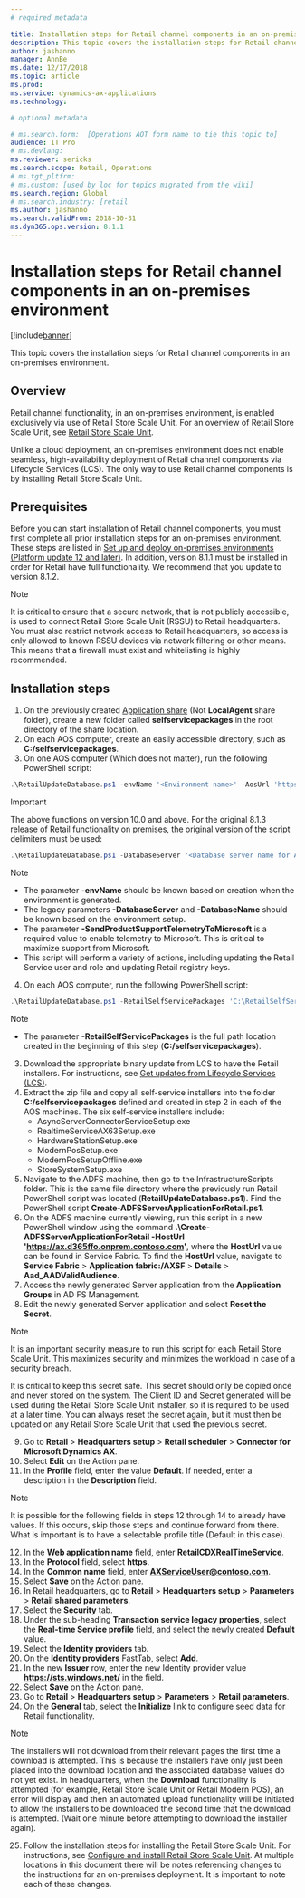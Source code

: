```yaml
---
# required metadata

title: Installation steps for Retail channel components in an on-premises environment
description: This topic covers the installation steps for Retail channel components in an on-premises environment. 
author: jashanno
manager: AnnBe
ms.date: 12/17/2018
ms.topic: article
ms.prod: 
ms.service: dynamics-ax-applications
ms.technology: 

# optional metadata

# ms.search.form:  [Operations AOT form name to tie this topic to]
audience: IT Pro
# ms.devlang: 
ms.reviewer: sericks
ms.search.scope: Retail, Operations 
# ms.tgt_pltfrm: 
# ms.custom: [used by loc for topics migrated from the wiki]
ms.search.region: Global
# ms.search.industry: [retail
ms.author: jashanno
ms.search.validFrom: 2018-10-31
ms.dyn365.ops.version: 8.1.1
---
```


# Installation steps for Retail channel components in an on-premises environment

[!include[banner](../includes/banner.md)]

This topic covers the installation steps for Retail channel components in an on-premises environment.

## Overview

Retail channel functionality, in an on-premises environment, is enabled exclusively via use of Retail Store Scale Unit. For an overview of Retail Store Scale Unit, see [Retail Store Scale Unit](../../retail/dev-itpro/retail-store-system-begin.md). 

Unlike a cloud deployment, an on-premises environment does not enable seamless, high-availability deployment of Retail channel components via Lifecycle Services (LCS). The only way to use Retail channel components is by installing Retail Store Scale Unit.

## Prerequisites 

Before you can start installation of Retail channel components, you must first complete all prior installation steps for an on-premises environment. These steps are listed in [Set up and deploy on-premises environments (Platform update 12 and later)](setup-deploy-on-premises-pu12.md). In addition, version 8.1.1 must be installed in order for Retail have full functionality. We recommend that you update to version 8.1.2.

> [!Note]
> It is critical to ensure that a secure network, that is not publicly  accessible, is used to connect Retail Store Scale Unit (RSSU) to Retail headquarters. You must also restrict network access to Retail headquarters, so access is only allowed to known RSSU devices via network filtering or other means. This means that a firewall must exist and whitelisting is highly recommended.

## Installation steps

1.	On the previously created [Application share](https://docs.microsoft.com/en-us/dynamics365/unified-operations/dev-itpro/deployment/setup-deploy-on-premises-pu12#setupfile) (Not **LocalAgent** share folder), create a new folder called **selfservicepackages** in the root directory of the share location.  
2.	On each AOS computer, create an easily accessible directory, such as **C:/selfservicepackages**.
3.  On one AOS computer (Which does not matter), run the following PowerShell script:

```powershell
.\RetailUpdateDatabase.ps1 -envName '<Environment name>' -AosUrl 'https://<My Environment Name>.com/namespaces/AXSF/’ -SendProductSupportTelemetryToMicrosoft
```
  > [!IMPORTANT]
  > The above functions on version 10.0 and above.  For the original 8.1.3 release of Retail functionality on premises, the original version of the script delimiters must be used:
  > ```powershell
  > .\RetailUpdateDatabase.ps1 -DatabaseServer '<Database server name for AOS database>' -DatabaseName '<Database name for AOS database>' -envName '<Environment name>' -RetailSelfServicePackages '<Local path of Retail self-service packages, such as **C:/selfservicepackages**>’ -SendProductSupportTelemetryToMicrosoft
  > ```

  > [!NOTE]
  > - The parameter **-envName** should be known based on creation when the environment is generated.
  > - The legacy parameters **-DatabaseServer** and **-DatabaseName** should be known based on the environment setup.
  > - The parameter **-SendProductSupportTelemetryToMicrosoft** is a required value to enable telemetry to Microsoft.  This is critical to maximize support from Microsoft.
  > - This script will perform a variety of actions, including updating the Retail Service user and role and updating Retail registry keys.

4. On each AOS computer, run the following PowerShell script:

```powershell
.\RetailUpdateDatabase.ps1 -RetailSelfServicePackages 'C:\RetailSelfService\Packages'
```

  > [!NOTE]
  > - The parameter **-RetailSelfServicePackages** is the full path location created in the beginning of this step (**C:/selfservicepackages**).

3.	Download the appropriate binary update from LCS to have the Retail installers. For instructions, see [Get updates from Lifecycle Services (LCS)](../migration-upgrade/download-hotfix-lcs.md).
4.	Extract the zip file and copy all self-service installers into the folder **C:/selfservicepackages** defined and created in step 2 in each of the AOS machines. The six self-service installers include: 
    - AsyncServerConnectorServiceSetup.exe
    - RealtimeServiceAX63Setup.exe
    - HardwareStationSetup.exe
    - ModernPosSetup.exe
    - ModernPosSetupOffline.exe
    - StoreSystemSetup.exe
5.  Navigate to the ADFS machine, then go to the InfrastructureScripts folder. This is the same file directory where the previously run Retail PowerShell script was located (**RetailUpdateDatabase.ps1**). Find the PowerShell script **Create-ADFSServerApplicationForRetail.ps1**.
6.  On the ADFS machine currently viewing, run this script in a new PowerShell window using the command **.\Create-ADFSServerApplicationForRetail -HostUrl 'https://ax.d365ffo.onprem.contoso.com'**, where the **HostUrl** value can be found in Service Fabric.  To find the **HostUrl** value, navigate to **Service Fabric** &gt; **Application fabric:/AXSF** &gt; **Details** &gt; **Aad_AADValidAudience**.
7.  Access the newly generated Server application from the **Application Groups** in AD FS Management.
8.  Edit the newly generated Server application and select **Reset the Secret**.

  > [!NOTE]
  > It is an important security measure to run this script for each Retail Store Scale Unit.  This maximizes security and minimizes the workload in case of a security breach. 
  >
  > It is critical to keep this secret safe. This secret should only be copied once and never stored on the system.  The Client ID and Secret generated will be used during the Retail Store Scale Unit installer, so it is required to be used at a later time.  You can always reset the secret again, but it must then be updated on any Retail Store Scale Unit that used the previous secret.

9.  Go to **Retail** &gt; **Headquarters setup** &gt; **Retail scheduler** &gt; **Connector for Microsoft Dynamics AX**.
10.  Select **Edit** on the Action pane.
11.  In the **Profile** field, enter the value **Default**.  If needed, enter a description in the **Description** field.

  > [!NOTE]
  > It is possible for the following fields in steps 12 through 14 to already have values. If this occurs, skip those steps and continue forward from there. What is important is to have a selectable profile title (Default in this case).

12.  In the  **Web application name** field, enter **RetailCDXRealTimeService**.
13.  In the **Protocol** field, select **https**.
14.  In the **Common name** field, enter **AXServiceUser@contoso.com**.
15.  Select **Save** on the Action pane.
16.  In Retail headquarters, go to **Retail** &gt; **Headquarters setup** &gt; **Parameters** &gt; **Retail shared parameters**.
17.  Select the **Security** tab.
18.  Under the sub-heading **Transaction service legacy properties**, select the **Real-time Service profile** field, and select the newly created **Default** value.
19.  Select the **Identity providers** tab.
20.  On the **Identity providers** FastTab, select **Add**.
21.  In the new **Issuer** row, enter the new Identity provider value **https://sts.windows.net/** in the field.
22.  Select **Save** on the Action pane.
23.  Go to **Retail** &gt; **Headquarters setup** &gt; **Parameters** &gt; **Retail parameters**.
24.  On the **General** tab, select the **Initialize** link to configure seed data for Retail functionality.

  > [!NOTE]
  > The installers will not download from their relevant pages the first time a download is attempted.  This is because the installers have only just been placed into the download location and the associated database values do not yet exist.  In headquarters, when the **Download** functionality is attempted (for example, Retail Store Scale Unit or Retail Modern POS), an error will display and then an automated upload functionality will be initiated to allow the installers to be downloaded the second time that the download is attempted. (Wait one minute before attempting to download the installer again).

25.	Follow the installation steps for installing the Retail Store Scale Unit. For instructions, see [Configure and install Retail Store Scale Unit](../../retail/dev-itpro/retail-store-scale-unit-configuration-installation.md).  At multiple locations in this document there will be notes referencing changes to the instructions for an on-premises deployment. It is important to note each of these changes. 
